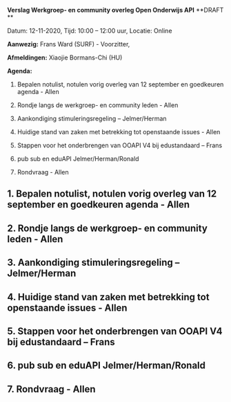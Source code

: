 **Verslag Werkgroep- en community overleg Open Onderwijs API**
**DRAFT **

Datum: 12-11-2020, Tijd: 10:00 – 12:00 uur, Locatie: Online

**Aanwezig:**
Frans Ward (SURF) - Voorzitter,

**Afmeldingen:**
Xiaojie Bormans-Chi (HU)

**Agenda:**

1.  Bepalen notulist, notulen vorig overleg van 12 september en goedkeuren agenda - Allen

2.  Rondje langs de werkgroep- en community leden - Allen

3.  Aankondiging stimuleringsregeling – Jelmer/Herman

4.  Huidige stand van zaken met betrekking tot openstaande issues - Allen

5. Stappen voor het onderbrengen van OOAPI V4 bij edustandaard – Frans

6. pub sub en eduAPI Jelmer/Herman/Ronald

7. Rondvraag - Allen


## 1.  Bepalen notulist, notulen vorig overleg van 12 september en goedkeuren agenda - Allen

## 2.  Rondje langs de werkgroep- en community leden - Allen

## 3.  Aankondiging stimuleringsregeling – Jelmer/Herman

## 4.  Huidige stand van zaken met betrekking tot openstaande issues - Allen

## 5. Stappen voor het onderbrengen van OOAPI V4 bij edustandaard – Frans

## 6. pub sub en eduAPI Jelmer/Herman/Ronald

## 7. Rondvraag - Allen
